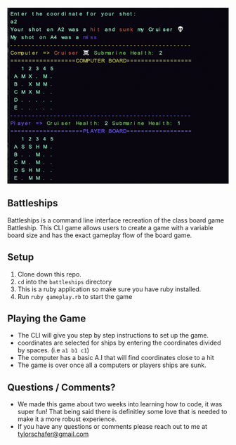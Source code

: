 ![BattleshipsImage](/example.png)

## Battleships 

Battleships is a command line interface recreation of the class board game Battleship. This CLI game allows users to create a game with a variable board size and has the exact gameplay flow of the board game. 

## Setup ##
1. Clone down this repo.
2. `cd` into the `battleships` directory 
3. This is a ruby application so make sure you have ruby installed.
4. Run `ruby gameplay.rb` to start the game

## Playing the Game ## 
* The CLI will give you step by step instructions to set up the game.
* coordinates are selected for ships by entering the coordinates divided by spaces. (i.e `a1 b1 c1`)
* The computer has a basic A.I that will find coordinates close to a hit
* The game is over once all a computers or players ships are sunk.

## Questions / Comments? ## 
* We made this game about two weeks into learning how to code, it was super fun! That being said there is definitley some love that is needed to make it a more robust experience. 
* If you have any questions or comments please reach out to me at tylorschafer@gmail.com 

